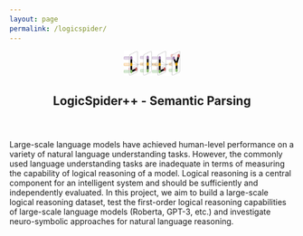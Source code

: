 ```yaml
---
layout: page
permalink: /logicspider/
---
```


<center><a href="https://yale-lily.github.io/"><img src="/lily-logo.png" alt="test image" width="20%" height="20%"></a></center>
  <header class="post-header">
    <h2 class="post-title">LogicSpider++ - Semantic Parsing</h2>
  </header> 

<p align="left">
<div class="left">
Large-scale language models have achieved human-level performance on a variety of natural language understanding tasks. However, the commonly used language understanding tasks are inadequate in terms of measuring the capability of logical reasoning of a model. Logical reasoning is a central component for an intelligent system and should be sufficiently and independently evaluated. In this project, we aim to build a large-scale logical reasoning dataset, test the first-order logical reasoning capabilities of large-scale language models (Roberta, GPT-3, etc.) and investigate neuro-symbolic approaches for natural language reasoning.
</div>
</p>
